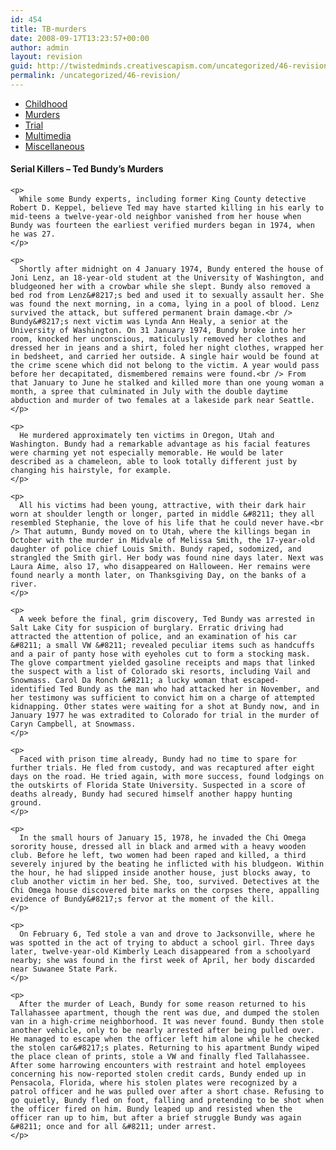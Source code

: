 ```yaml
---
id: 454
title: TB-murders
date: 2008-09-17T13:23:57+00:00
author: admin
layout: revision
guid: http://twistedminds.creativescapism.com/uncategorized/46-revision/
permalink: /uncategorized/46-revision/
---
```

<p class="dropcap-first">
  <ul id="navlist">
    <li>
      <a href="/serial-killers/" title="Ted Bundy's Childhood">Childhood</a>
    </li>
    <li id="active">
      <a href="/serial-killers/TB-murders/" id="current"  title="how it all began - his victims and the way he killed them">Murders</a>
    </li>
    <li>
      <a href="/serial-killers/TB-trial/" title="After he got caught - trial">Trial</a>
    </li>
    <li>
      <a href="/serial-killers/TB-multimedia/" title="Ted Bundy pictures, audio and video recordings">Multimedia</a>
    </li>
    <li>
      <a href="/serial-killers/TB-miscellaneous/" title="An Interesting Interview">Miscellaneous</a>
    </li>
  </ul>
  
  <div class="body">
    <h4>
      Serial Killers &#8211; Ted Bundy&#8217;s Murders
    </h4>
    
    <p>
      While some Bundy experts, including former King County detective Robert D. Keppel, believe Ted may have started killing in his early to mid-teens a twelve-year-old neighbor vanished from her house when Bundy was fourteen the earliest verified murders began in 1974, when he was 27.
    </p>
    
    <p>
      Shortly after midnight on 4 January 1974, Bundy entered the house of Joni Lenz, an 18-year-old student at the University of Washington, and bludgeoned her with a crowbar while she slept. Bundy also removed a bed rod from Lenz&#8217;s bed and used it to sexually assault her. She was found the next morning, in a coma, lying in a pool of blood. Lenz survived the attack, but suffered permanent brain damage.<br /> Bundy&#8217;s next victim was Lynda Ann Healy, a senior at the University of Washington. On 31 January 1974, Bundy broke into her room, knocked her unconscious, maticulusly removed her clothes and dressed her in jeans and a shirt, foled her night clothes, wrapped her in bedsheet, and carried her outside. A single hair would be found at the crime scene which did not belong to the victim. A year would pass before her decapitated, dismembered remains were found.<br /> From that January to June he stalked and killed more than one young woman a month, a spree that culminated in July with the double daytime abduction and murder of two females at a lakeside park near Seattle.
    </p>
    
    <p>
      He murdered approximately ten victims in Oregon, Utah and Washington. Bundy had a remarkable advantage as his facial features were charming yet not especially memorable. He would be later described as a chameleon, able to look totally different just by changing his hairstyle, for example.
    </p>
    
    <p>
      All his victims had been young, attractive, with their dark hair worn at shoulder length or longer, parted in middle &#8211; they all resembled Stephanie, the love of his life that he could never have.<br /> That autumn, Bundy moved on to Utah, where the killings began in October with the murder in Midvale of Melissa Smith, the 17-year-old daughter of police chief Louis Smith. Bundy raped, sodomized, and strangled the Smith girl. Her body was found nine days later. Next was Laura Aime, also 17, who disappeared on Halloween. Her remains were found nearly a month later, on Thanksgiving Day, on the banks of a river.
    </p>
    
    <p>
      A week before the final, grim discovery, Ted Bundy was arrested in Salt Lake City for suspicion of burglary. Erratic driving had attracted the attention of police, and an examination of his car &#8211; a small VW &#8211; revealed peculiar items such as handcuffs and a pair of panty hose with eyeholes cut to form a stocking mask. The glove compartment yielded gasoline receipts and maps that linked the suspect with a list of Colorado ski resorts, including Vail and Snowmass. Carol Da Ronch &#8211; a lucky woman that escaped- identified Ted Bundy as the man who had attacked her in November, and her testimony was sufficient to convict him on a charge of attempted kidnapping. Other states were waiting for a shot at Bundy now, and in January 1977 he was extradited to Colorado for trial in the murder of Caryn Campbell, at Snowmass.
    </p>
    
    <p>
      Faced with prison time already, Bundy had no time to spare for further trials. He fled from custody, and was recaptured after eight days on the road. He tried again, with more success, found lodgings on the outskirts of Florida State University. Suspected in a score of deaths already, Bundy had secured himself another happy hunting ground.
    </p>
    
    <p>
      In the small hours of January 15, 1978, he invaded the Chi Omega sorority house, dressed all in black and armed with a heavy wooden club. Before he left, two women had been raped and killed, a third severely injured by the beating he inflicted with his bludgeon. Within the hour, he had slipped inside another house, just blocks away, to club another victim in her bed. She, too, survived. Detectives at the Chi Omega house discovered bite marks on the corpses there, appalling evidence of Bundy&#8217;s fervor at the moment of the kill.
    </p>
    
    <p>
      On February 6, Ted stole a van and drove to Jacksonville, where he was spotted in the act of trying to abduct a school girl. Three days later, twelve-year-old Kimberly Leach disappeared from a schoolyard nearby; she was found in the first week of April, her body discarded near Suwanee State Park.
    </p>
    
    <p>
      After the murder of Leach, Bundy for some reason returned to his Tallahassee apartment, though the rent was due, and dumped the stolen van in a high-crime neighborhood. It was never found. Bundy then stole another vehicle, only to be nearly arrested after being pulled over. He managed to escape when the officer left him alone while he checked the stolen car&#8217;s plates. Returning to his apartment Bundy wiped the place clean of prints, stole a VW and finally fled Tallahassee. After some harrowing encounters with restraint and hotel employees concerning his now-reported stolen credit cards, Bundy ended up in Pensacola, Florida, where his stolen plates were recognized by a patrol officer and he was pulled over after a short chase. Refusing to go quietly, Bundy fled on foot, falling and pretending to be shot when the officer fired on him. Bundy leaped up and resisted when the officer ran up to him, but after a brief struggle Bundy was again &#8211; once and for all &#8211; under arrest.
    </p>